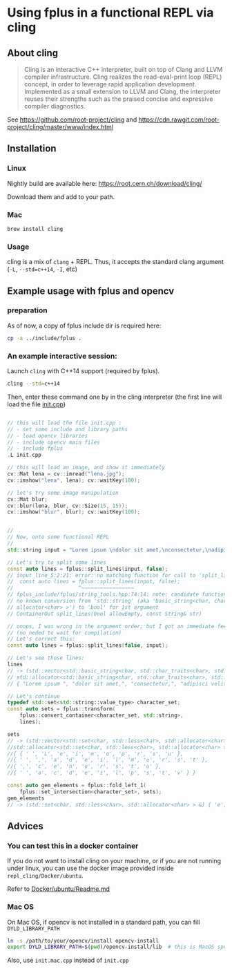 # Using fplus in a functional REPL via cling


## About cling

> Cling is an interactive C++ interpreter, built on top of Clang and LLVM compiler infrastructure. Cling realizes the read-eval-print loop (REPL) concept, in order to leverage rapid application development. Implemented as a small extension to LLVM and Clang, the interpreter reuses their strengths such as the praised concise and expressive compiler diagnostics.

See https://github.com/root-project/cling and https://cdn.rawgit.com/root-project/cling/master/www/index.html


## Installation

### Linux

Nightly build are available here: https://root.cern.ch/download/cling/

Download them and add to your path.

### Mac

````bash
brew install cling
````

### Usage

cling is a mix of `clang` + REPL. Thus, it accepts the standard clang argument (`-L`, `--std=c++14`, `-I`, etc)


## Example usage with fplus and opencv

### preparation
As of now, a copy of fplus include dir is required here:
````bash
cp -a ../include/fplus .
````

### An example interactive session:

Launch `cling` with C++14 support (required by fplus).

````bash
cling --std=c++14
````

Then, enter these command one by in the cling interpreter (the first line will load the file [init.cpp](init.cpp))

````cpp

// this will load the file init.cpp :
// - set some include and library paths
// - load opencv libraries
// - include opencv main files
// - include fplus
.L init.cpp

// this will load an image, and show it immediately
cv::Mat lena = cv::imread("lena.jpg");
cv::imshow("lena", lena); cv::waitKey(100);

// let's try some image manipulation
cv::Mat blur;
cv::blur(lena, blur, cv::Size(15, 15));
cv::imshow("blur", blur); cv::waitKey(100);


//
// Now, onto some functional REPL
//
std::string input = "Lorem ipsum \ndolor sit amet,\nconsectetur,\nadipisci velit";

// Let's try to split some lines
const auto lines = fplus::split_lines(input, false);
// input_line_5:2:21: error: no matching function for call to 'split_lines'
//  const auto lines = fplus::split_lines(input, false);
//                     ^~~~~~~~~~~~~~~~~~
// fplus_include/fplus/string_tools.hpp:74:14: note: candidate function not viable:
// no known conversion from 'std::string' (aka 'basic_string<char, char_traits<char>,
// allocator<char> >') to 'bool' for 1st argument
// ContainerOut split_lines(bool allowEmpty, const String& str)

// ooops, I was wrong in the argument order; but I got an immediate feedback
// (no neded to wait for compilation)
// Let's correct this:
const auto lines = fplus::split_lines(false, input);

// Let's see those lines:
lines
// -> (std::vector<std::basic_string<char, std::char_traits<char>, std::allocator<char> >,
// std::allocator<std::basic_string<char, std::char_traits<char>, std::allocator<char> > > > &)
// { "Lorem ipsum ", "dolor sit amet,", "consectetur,", "adipisci velit" }

// Let's continue
typedef std::set<std::string::value_type> character_set;
const auto sets = fplus::transform(
    fplus::convert_container<character_set, std::string>,
    lines);

sets
// -> (std::vector<std::set<char, std::less<char>, std::allocator<char> >,
//std::allocator<std::set<char, std::less<char>, std::allocator<char> > > > &)
//{ { ' ', 'L', 'e', 'i', 'm', 'o', 'p', 'r', 's', 'u' },
//{ ' ', ',', 'a', 'd', 'e', 'i', 'l', 'm', 'o', 'r', 's', 't' },
//{ ',', 'c', 'e', 'n', 'o', 'r', 's', 't', 'u' },
//{ ' ', 'a', 'c', 'd', 'e', 'i', 'l', 'p', 's', 't', 'v' } }

const auto gem_elements = fplus::fold_left_1(
    fplus::set_intersection<character_set>, sets);
gem_elements
// -> (std::set<char, std::less<char>, std::allocator<char> > &) { 'e', 's' }

````


## Advices

### You can test this in a docker container

If you do not want to install cling on your machine, or if you are not running under linux,
you can use the docker image provided inside `repl_cling/Docker/ubuntu`.

Refer to [Docker/ubuntu/Readme.md](Docker/ubuntu/Readme.md)

### Mac OS

On Mac OS, if opencv is not installed in a standard path, you can fill `DYLD_LIBRARY_PATH`

````bash
ln -s /path/to/your/opencv/install opencv-install
export DYLD_LIBRARY_PATH=$(pwd)/opencv-install/lib  # this is MacOS specific
````

Also, use `init.mac.cpp` instead of `init.cpp`
